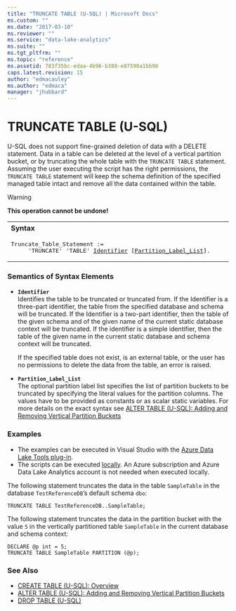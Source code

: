 ```yaml
---
title: "TRUNCATE TABLE (U-SQL) | Microsoft Docs"
ms.custom: ""
ms.date: "2017-03-10"
ms.reviewer: ""
ms.service: "data-lake-analytics"
ms.suite: ""
ms.tgt_pltfrm: ""
ms.topic: "reference"
ms.assetid: 783f35bc-edaa-4b96-b388-e87590a1bb90
caps.latest.revision: 15
author: "edmacauley"
ms.author: "edmaca"
manager: "jhubbard"
---
```

# TRUNCATE TABLE (U-SQL)
U-SQL does not support fine-grained deletion of data with a DELETE statement. Data in a table can be deleted at the level of a vertical partition bucket, or by truncating the whole table with the `TRUNCATE TABLE` statement. Assuming the user executing the script has the right permissions, the `TRUNCATE TABLE` statement will keep the schema definition of the specified managed table intact and remove all the data contained within the table.   
  
> [!WARNING]
> **This operation cannot be undone!**

<table><th align="left">Syntax</th><tr><td><pre>
Truncate_Table_Statement :=                                                                              
     'TRUNCATE' 'TABLE' <a href="#ident">Identifier</a> [<a href="#ptl">Partition_Label_List</a>].
</pre></td></tr></table>
   
### Semantics of Syntax Elements  
- <a name="ident"></a>**`Identifier`**  
  Identifies the table to be truncated or truncated from. If the Identifier is a three-part identifier, the table from the specified database and schema will be truncated. If the Identifier is a two-part identifier, then the table of the given schema and of the given name of the current static database context will be truncated. If the identifier is a simple identifier, then the table of the given name in the current static database and schema context will be truncated.  

  If the specified table does not exist, is an external table, or the user has no permissions to delete the data from the table, an error is raised.   
  
- <a name="ptl"></a>**`Partition_Label_List`**  
  The optional partition label list specifies the list of partition buckets to be truncated by specifying the literal values for the partition columns. The values have to be provided as constants or as scalar static variables. For more details on the exact syntax see [ALTER TABLE (U-SQL): Adding and Removing Vertical Partition Buckets](alter-table-u-sql-adding-and-removing-vertical-partition-buckets.md)
  
  
### Examples  
- The examples can be executed in Visual Studio with the [Azure Data Lake Tools plug-in](https://www.microsoft.com/download/details.aspx?id=49504).  
- The scripts can be executed [locally](https://docs.microsoft.com/azure/data-lake-analytics/data-lake-analytics-data-lake-tools-get-started#run-u-sql-locally).  An Azure subscription and Azure Data Lake Analytics account is not needed when executed locally.

The following statement truncates the data in the table `SampleTable` in the database `TestReferenceDB`’s default schema `dbo`:  
```  
TRUNCATE TABLE TestReferenceDB..SampleTable;  
```  
  
The following statement truncates the data in the partition bucket with the value `5` in the vertically partitioned table `SampleTable` in the current database and schema context:  
```  
DECLARE @p int = 5;  
TRUNCATE TABLE SampleTable PARTITION (@p);  
```  
### See Also  
* [CREATE TABLE (U-SQL): Overview](create-table-u-sql-overview.md)  
* [ALTER TABLE (U-SQL): Adding and Removing Vertical Partition Buckets](alter-table-u-sql-adding-and-removing-vertical-partition-buckets.md)
* [DROP TABLE (U-SQL)](drop-table-u-sql.md)  
  
  
